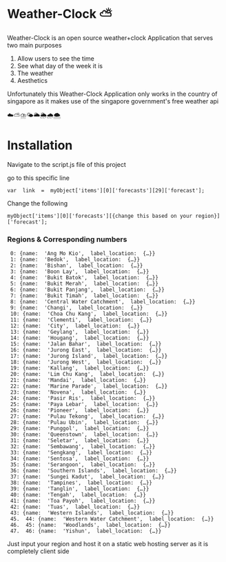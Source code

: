 <h1>Weather-Clock ⛅</h1>
Weather-Clock is an open source weather+clock Application that serves two main purposes

 1. Allow users to see the time
 2. See what day of the week it is
 3. The weather
 4. Aesthetics

Unfortunately this Weather-Clock Application only works in the country of singapore as it makes use of the singapore government's free weather api 

☁️⛅⛈️🌤️🌥️🌦️🌧️🌨️

<h1>Installation</h1>
Navigate to the script.js file of this project

go to this specific line

    var  link  =  myObject['items'][0]['forecasts'][29]['forecast'];
Change the following

    myObject['items'][0]['forecasts'][{change this based on your region}]['forecast'];
   
<h3>Regions & Corresponding numbers</h3>

```
 0: {name:  'Ang Mo Kio',  label_location:  {…}}
 1: {name:  'Bedok',  label_location:  {…}}
 2: {name:  'Bishan',  label_location:  {…}}
 3: {name:  'Boon Lay',  label_location:  {…}}
 4: {name:  'Bukit Batok',  label_location:  {…}}
 5: {name:  'Bukit Merah',  label_location:  {…}}
 6: {name:  'Bukit Panjang',  label_location:  {…}}
 7: {name:  'Bukit Timah',  label_location:  {…}}
 8: {name:  'Central Water Catchment',  label_location:  {…}}
 9: {name:  'Changi',  label_location:  {…}}
 10: {name:  'Choa Chu Kang',  label_location:  {…}}
 11: {name:  'Clementi',  label_location:  {…}}
 12: {name:  'City',  label_location:  {…}}
 13: {name:  'Geylang',  label_location:  {…}}
 14: {name:  'Hougang',  label_location:  {…}}
 15: {name:  'Jalan Bahar',  label_location:  {…}}
 16: {name:  'Jurong East',  label_location:  {…}}
 17: {name:  'Jurong Island',  label_location:  {…}}
 18: {name:  'Jurong West',  label_location:  {…}}
 19: {name:  'Kallang',  label_location:  {…}}
 20: {name:  'Lim Chu Kang',  label_location:  {…}}
 21: {name:  'Mandai',  label_location:  {…}}
 22: {name:  'Marine Parade',  label_location:  {…}}
 23: {name:  'Novena',  label_location:  {…}}
 24: {name:  'Pasir Ris',  label_location:  {…}}
 25: {name:  'Paya Lebar',  label_location:  {…}}
 26: {name:  'Pioneer',  label_location:  {…}}
 27: {name:  'Pulau Tekong',  label_location:  {…}}
 28: {name:  'Pulau Ubin',  label_location:  {…}}
 29: {name:  'Punggol',  label_location:  {…}}
 30: {name:  'Queenstown',  label_location:  {…}}
 31: {name:  'Seletar',  label_location:  {…}}
 32: {name:  'Sembawang',  label_location:  {…}}
 33: {name:  'Sengkang',  label_location:  {…}}
 34: {name:  'Sentosa',  label_location:  {…}}
 35: {name:  'Serangoon',  label_location:  {…}}
 36: {name:  'Southern Islands',  label_location:  {…}}
 37: {name:  'Sungei Kadut',  label_location:  {…}}
 38: {name:  'Tampines',  label_location:  {…}}
 39: {name:  'Tanglin',  label_location:  {…}}
 40: {name:  'Tengah',  label_location:  {…}}
 41: {name:  'Toa Payoh',  label_location:  {…}}
 42: {name:  'Tuas',  label_location:  {…}}
 43: {name:  'Western Islands',  label_location:  {…}}
 45.  44: {name:  'Western Water Catchment',  label_location:  {…}}
 46.  45: {name:  'Woodlands',  label_location:  {…}}
 47.  46: {name:  'Yishun',  label_location:  {…}}
```
Just input your region and host it on a static web hosting server as it is completely client side
